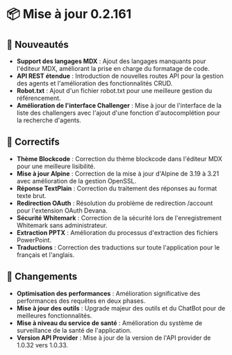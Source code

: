 # 📦 Mise à jour 0.2.161
## 🎉 Nouveautés
* **Support des langages MDX** : Ajout des langages manquants pour l'éditeur MDX, améliorant la prise en charge du formatage de code.
* **API REST étendue** : Introduction de nouvelles routes API pour la gestion des agents et l'amélioration des fonctionnalités CRUD.
* **Robot.txt** : Ajout d'un fichier robot.txt pour une meilleure gestion du référencement.
* **Amélioration de l'interface Challenger** : Mise à jour de l'interface de la liste des challengers avec l'ajout d'une fonction d'autocomplétion pour la recherche d'agents.

## 🔧 Correctifs
* **Thème Blockcode** : Correction du thème blockcode dans l'éditeur MDX pour une meilleure lisibilité.
* **Mise à jour Alpine** : Correction de la mise à jour d'Alpine de 3.19 à 3.21 avec amélioration de la gestion OpenSSL.
* **Réponse TextPlain** : Correction du traitement des réponses au format texte brut.
* **Redirection OAuth** : Résolution du problème de redirection /account pour l'extension OAuth Devana.
* **Sécurité Whitemark** : Correction de la sécurité lors de l'enregistrement Whitemark sans administrateur.
* **Extraction PPTX** : Amélioration du processus d'extraction des fichiers PowerPoint.
* **Traductions** : Correction des traductions sur toute l'application pour le français et l'anglais.

## 🚧 Changements
* **Optimisation des performances** : Amélioration significative des performances des requêtes en deux phases.
* **Mise à jour des outils** : Upgrade majeur des outils et du ChatBot pour de meilleures fonctionnalités.
* **Mise à niveau du service de santé** : Amélioration du système de surveillance de la santé de l'application.
* **Version API Provider** : Mise à jour de la version de l'API provider de 1.0.32 vers 1.0.33.
